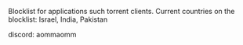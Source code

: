 Blocklist for applications such torrent clients.
Current countries on the blocklist: Israel, India, Pakistan 

discord: aommaomm
